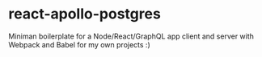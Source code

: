 # react-apollo-postgres
Miniman boilerplate for a Node/React/GraphQL app client and server with Webpack and Babel for my own projects :)
